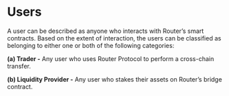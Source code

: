 # Users

A user can be described as anyone who interacts with Router’s smart contracts. Based on the extent of interaction, the users can be classified as belonging to either one or both of the following categories:&#x20;

**(a) Trader -** Any user who uses Router Protocol to perform a cross-chain transfer.&#x20;

**(b) Liquidity Provider -** Any user who stakes their assets on Router’s bridge contract.

